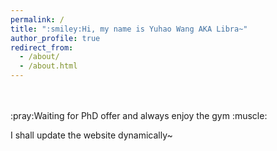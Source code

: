 ```yaml
---
permalink: /
title: ":smiley:Hi, my name is Yuhao Wang AKA Libra~"
author_profile: true
redirect_from: 
  - /about/
  - /about.html
---
```


<br>
<br>
:pray:Waiting for PhD offer and always enjoy the gym :muscle:

  

 <br>

I shall update the website dynamically~
